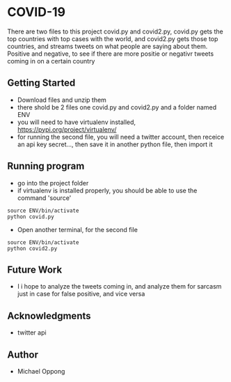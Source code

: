 
# COVID-19 
There are two files to this project covid.py and covid2.py, covid.py gets the top countries with top cases with the world, and covid2.py gets those top countries, and streams tweets on what people are saying about them. Positive and negative, to see if there are more positie or negativr tweets coming in on a certain country

## Getting Started
* Download files and unzip them
* there shold be 2 files one covid.py and covid2.py and a folder named ENV
* you will need to have virtualenv installed, https://pypi.org/project/virtualenv/
* for running the second file, you will need a twitter account, then receice an api key secret..., then save it in another python file, then import it

## Running program
* go into the project folder
* if virtualenv is installed properly, you should be able to use the command 'source'

```
source ENV/bin/activate
python covid.py
```

* Open another terminal, for the second file

```
source ENV/bin/activate
python covid2.py
```

## Future Work
* I i hope to analyze the tweets coming in, and analyze them for sarcasm just in case for false positive, and vice versa

## Acknowledgments
* twitter api


## Author
* Michael Oppong